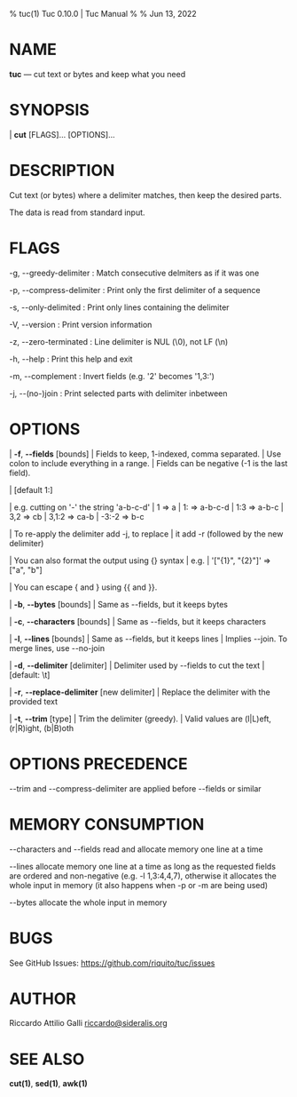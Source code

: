 % tuc(1) Tuc 0.10.0 | Tuc Manual
%
% Jun 13, 2022

NAME
====

**tuc** — cut text or bytes and keep what you need

SYNOPSIS
========

| **cut** \[FLAGS]... \[OPTIONS]...

DESCRIPTION
===========

Cut text (or bytes) where a delimiter matches, then keep the desired parts.  

The data is read from standard input.

FLAGS
=====

-g, --greedy-delimiter
:   Match consecutive delmiters as if it was one

-p, --compress-delimiter
:   Print only the first delimiter of a sequence

-s, --only-delimited
:   Print only lines containing the delimiter

-V, --version
:   Print version information

-z, --zero-terminated
:   Line delimiter is NUL (\0), not LF (\n)

-h, --help
:   Print this help and exit

-m, --complement
:   Invert fields (e.g. '2' becomes '1,3:')

-j, --(no-)join
:   Print selected parts with delimiter inbetween


OPTIONS
=======

| **-f**, **--fields** [bounds]
|        Fields to keep, 1-indexed, comma separated.
|        Use colon to include everything in a range.
|        Fields can be negative (-1 is the last field).

|        [default 1:]

|        e.g. cutting on '-' the string 'a-b-c-d'
|          1     => a
|          1:    => a-b-c-d
|          1:3   => a-b-c
|          3,2   => cb
|          3,1:2 => ca-b
|          -3:-2 => b-c

|        To re-apply the delimiter add -j, to replace
|        it add -r (followed by the new delimiter)

|        You can also format the output using {} syntax
|        e.g.
|          '["{1}", "{2}"]' => ["a", "b"]

|        You can escape { and } using {{ and }}.

| **-b**, **--bytes** [bounds]
|        Same as --fields, but it keeps bytes

| **-c**, **--characters** [bounds]
|        Same as --fields, but it keeps characters

| **-l**, **--lines** [bounds]
|        Same as --fields, but it keeps lines
|        Implies --join. To merge lines, use --no-join

| **-d**, **--delimiter** [delimiter]
|        Delimiter used by --fields to cut the text
|        [default: \\t]

| **-r**, **--replace-delimiter** [new delimiter]
|        Replace the delimiter with the provided text

| **-t**, **--trim** [type]
|        Trim the delimiter (greedy).
|        Valid values are (l|L)eft, (r|R)ight, (b|B)oth

OPTIONS PRECEDENCE
==================

--trim and --compress-delimiter are applied before --fields or similar

MEMORY CONSUMPTION
==================

--characters and --fields read and allocate memory one line at a time  

--lines allocate memory one line at a time as long as the requested fields are
 ordered and non-negative (e.g. -l 1,3:4,4,7), otherwise it allocates
 the whole input in memory (it also happens when -p or -m are being used)  

--bytes allocate the whole input in memory

BUGS
====

See GitHub Issues: <https://github.com/riquito/tuc/issues>

AUTHOR
======

Riccardo Attilio Galli <riccardo@sideralis.org>

SEE ALSO
========

**cut(1)**, **sed(1)**, **awk(1)**
